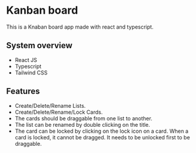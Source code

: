 # Kanban board


This is a Knaban board app made with react and typescript.

## System overview

- React JS
- Typescript
- Tailwind CSS

## Features

- Create/Delete/Rename Lists.
- Create/Delete/Rename/Lock Cards.
- The cards should be draggable from one list to another.
- The list can be renamed by double clicking on the title.
- The card can be locked by clicking on the lock icon on a card. When a card is locked, it cannot be dragged. It needs to be unlocked first to be draggable.
